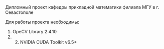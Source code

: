 Дипломный проект кафедры прикладной математики филиала МГУ в г. Севастополе

Для работы проекта необходимы:
1. OpeCV Library 2.4.10
2. 2. NVIDIA CUDA Toolkit v6.5+

